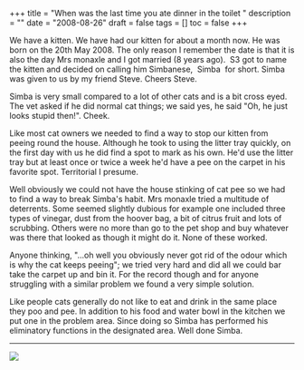 +++
title = "When was the last time you ate dinner in the toilet "
description = ""
date = "2008-08-26"
draft = false
tags = []
toc = false
+++

We have a kitten. We have had our kitten for about a month now. He was born on the 20th May 2008. The only reason I remember the date is that it is also the day Mrs monaxle and I got married (8 years ago).  S3 got to name the kitten and decided on calling him Simbanese,  Simba  for short. Simba was given to us by my friend Steve. Cheers Steve.

Simba is very small compared to a lot of other cats and is a bit cross eyed. The vet asked if he did normal cat things; we said yes, he said "Oh, he just looks stupid then!". Cheek.

Like most cat owners we needed to find a way to stop our kitten from peeing round the house. Although he took to using the litter tray quickly, on the first day with us he did find a spot to mark as his own. He'd use the litter tray but at least once or twice a week he'd have a pee on the carpet in his favorite spot. Territorial I presume.

Well obviously we could not have the house stinking of cat pee so we had to find a way to break Simba's habit. Mrs monaxle tried a multitude of deterrents. Some seemed slightly dubious for example one included three types of vinegar, dust from the hoover bag, a bit of citrus fruit and lots of scrubbing. Others were no more than go to the pet shop and buy whatever was there that looked as though it might do it. None of these worked.

Anyone thinking, "...oh well you obviously never got rid of the odour which is why the cat keeps peeing"; we tried very hard and did all we could bar take the carpet up and bin it. For the record though and for anyone struggling with a similar problem we found a very simple solution.

Like people cats generally do not like to eat and drink in the same place they poo and pee. In addition to his food and water bowl in the kitchen we put one in the problem area. Since doing so Simba has performed his eliminatory functions in the designated area. Well done Simba.

---

<img style="display:block;margin:auto" src="https://i.ibb.co/LhZgXbXp/image.jpg">